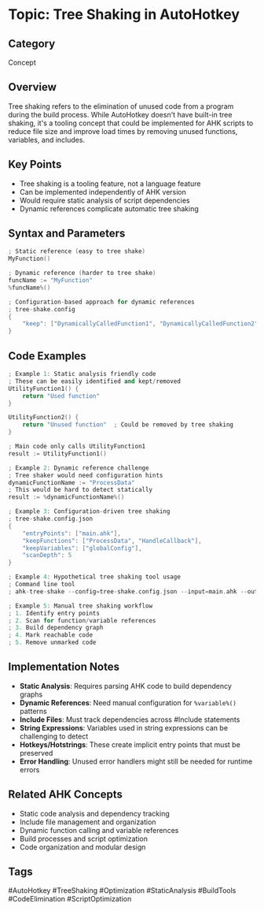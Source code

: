 # Topic: Tree Shaking in AutoHotkey

## Category

Concept

## Overview

Tree shaking refers to the elimination of unused code from a program during the build process. While AutoHotkey doesn't have built-in tree shaking, it's a tooling concept that could be implemented for AHK scripts to reduce file size and improve load times by removing unused functions, variables, and includes.

## Key Points

- Tree shaking is a tooling feature, not a language feature
- Can be implemented independently of AHK version
- Would require static analysis of script dependencies
- Dynamic references complicate automatic tree shaking

## Syntax and Parameters

```cpp
; Static reference (easy to tree shake)
MyFunction()

; Dynamic reference (harder to tree shake)
funcName := "MyFunction"
%funcName%()

; Configuration-based approach for dynamic references
; tree-shake.config
{
    "keep": ["DynamicallyCalledFunction1", "DynamicallyCalledFunction2"]
}
```

## Code Examples

```cpp
; Example 1: Static analysis friendly code
; These can be easily identified and kept/removed
UtilityFunction1() {
    return "Used function"
}

UtilityFunction2() {
    return "Unused function"  ; Could be removed by tree shaking
}

; Main code only calls UtilityFunction1
result := UtilityFunction1()

; Example 2: Dynamic reference challenge
; Tree shaker would need configuration hints
dynamicFunctionName := "ProcessData"
; This would be hard to detect statically
result := %dynamicFunctionName%()

; Example 3: Configuration-driven tree shaking
; tree-shake.config.json
{
    "entryPoints": ["main.ahk"],
    "keepFunctions": ["ProcessData", "HandleCallback"],
    "keepVariables": ["globalConfig"],
    "scanDepth": 5
}

; Example 4: Hypothetical tree shaking tool usage
; Command line tool
; ahk-tree-shake --config=tree-shake.config.json --input=main.ahk --output=main.min.ahk

; Example 5: Manual tree shaking workflow
; 1. Identify entry points
; 2. Scan for function/variable references
; 3. Build dependency graph
; 4. Mark reachable code
; 5. Remove unmarked code
```

## Implementation Notes

- **Static Analysis**: Requires parsing AHK code to build dependency graphs
- **Dynamic References**: Need manual configuration for `%variable%()` patterns
- **Include Files**: Must track dependencies across #Include statements
- **String Expressions**: Variables used in string expressions can be challenging to detect
- **Hotkeys/Hotstrings**: These create implicit entry points that must be preserved
- **Error Handling**: Unused error handlers might still be needed for runtime errors

## Related AHK Concepts

- Static code analysis and dependency tracking
- Include file management and organization
- Dynamic function calling and variable references
- Build processes and script optimization
- Code organization and modular design

## Tags

#AutoHotkey #TreeShaking #Optimization #StaticAnalysis #BuildTools #CodeElimination #ScriptOptimization
